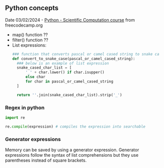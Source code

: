 ## Python concepts

Date 03/02/2024 - [Python - Scientific Computation course](https://www.freecodecamp.org/learn/scientific-computing-with-python/#learn-string-manipulation-by-building-a-cipher) from freecodecamp.org
- map() function ??
- filter() function ??
- List expressions:
  ```python
  ### function that converts pascal or camel cased string to snake cased
  def convert_to_snake_case(pascal_or_camel_cased_string):
    ### below is an example of list expression
    snake_cased_char_list = [
        '_' + char.lower() if char.isupper()
        else char
        for char in pascal_or_camel_cased_string
    ]

    return ''.join(snake_cased_char_list).strip('_')
  ```

### Regex in python
```python
import re

re.compile(expression) # compiles the expression into searchable
```

### Generator expressions
Memory can be saved by using a generator expression. Generator expressions follow the syntax of list comprehensions but they use parentheses instead of square brackets.

